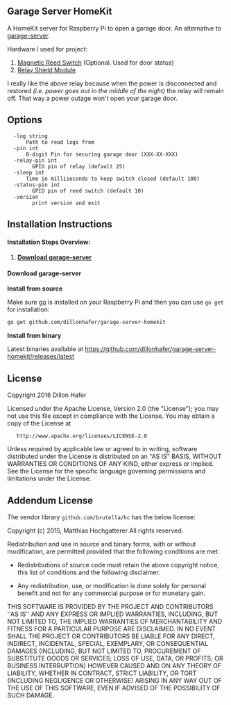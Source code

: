 Garage Server HomeKit
------

A HomeKit server for Raspberry Pi to open a garage door. An alternative to [garage-server](https://github.com/dillonhafer/garage-server).

Hardware I used for project:

1. [Magnetic Reed Switch](http://amzn.to/1XuUrV9) (Optional. Used for door status)
2. [Relay Shield Module](http://amzn.to/1NRZf1R)

I really like the above relay because when the power is disconnected and restored *(i.e. power goes out in the middle of the night)* the relay will remain off. That way a power outage won't open your garage door.

## Options

```
  -log string
      Path to read logs from
  -pin int
      8-digit Pin for securing garage door (XXX-XX-XXX)
  -relay-pin int
    	GPIO pin of relay (default 25)
  -sleep int
      Time in milliseconds to keep switch closed (default 100)
  -status-pin int
    	GPIO pin of reed switch (default 10)
  -version
    	print version and exit
```

## Installation Instructions

#### Installation Steps Overview:

1. **[Download garage-server](#download-garage-server)**

#### Download garage-server

**Install from source**

Make sure [go](https://golang.org/) is installed on your Raspberry Pi and then you can use `go get` for installation:

```bash
go get github.com/dillonhafer/garage-server-homekit
```

**Install from binary**

Latest binaries available at https://github.com/dillonhafer/garage-server-homekit/releases/latest

## License

   Copyright 2016 Dillon Hafer

   Licensed under the Apache License, Version 2.0 (the "License");
   you may not use this file except in compliance with the License.
   You may obtain a copy of the License at

       http://www.apache.org/licenses/LICENSE-2.0

   Unless required by applicable law or agreed to in writing, software
   distributed under the License is distributed on an "AS IS" BASIS,
   WITHOUT WARRANTIES OR CONDITIONS OF ANY KIND, either express or implied.
   See the License for the specific language governing permissions and
   limitations under the License.

## Addendum License

   The vendor library `github.com/brutella/hc` has the below license:

   Copyright (c) 2015, Matthias Hochgatterer
   All rights reserved.

   Redistribution and use in source and binary forms,
   with or without modification, are permitted provided
   that the following conditions are met:

   - Redistributions of source code must retain the above copyright notice,
     this list of conditions and the following disclaimer.

   - Any redistribution, use, or modification is done solely for personal
     benefit and not for any commercial purpose or for monetary gain.

   THIS SOFTWARE IS PROVIDED BY THE PROJECT AND CONTRIBUTORS ''AS IS'' AND
   ANY EXPRESS OR IMPLIED WARRANTIES, INCLUDING, BUT NOT LIMITED TO, THE
   IMPLIED WARRANTIES OF MERCHANTABILITY AND FITNESS FOR A PARTICULAR PURPOSE
   ARE DISCLAIMED.  IN NO EVENT SHALL THE PROJECT OR CONTRIBUTORS BE LIABLE
   FOR ANY DIRECT, INDIRECT, INCIDENTAL, SPECIAL, EXEMPLARY, OR CONSEQUENTIAL
   DAMAGES (INCLUDING, BUT NOT LIMITED TO, PROCUREMENT OF SUBSTITUTE GOODS
   OR SERVICES; LOSS OF USE, DATA, OR PROFITS; OR BUSINESS INTERRUPTION)
   HOWEVER CAUSED AND ON ANY THEORY OF LIABILITY, WHETHER IN CONTRACT, STRICT
   LIABILITY, OR TORT (INCLUDING NEGLIGENCE OR OTHERWISE) ARISING IN ANY WAY
   OUT OF THE USE OF THIS SOFTWARE, EVEN IF ADVISED OF THE POSSIBILITY OF
   SUCH DAMAGE.
